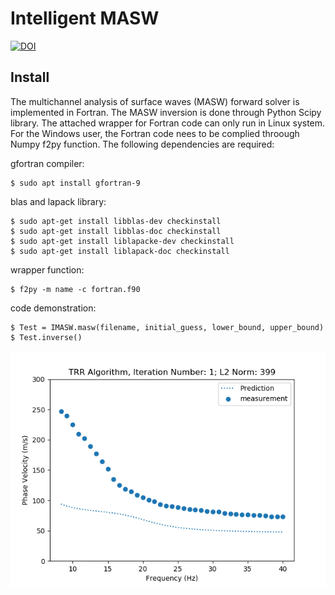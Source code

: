 # Intelligent MASW

[![DOI](https://zenodo.org/badge/DOI/10.5281/zenodo.3776875.svg)](https://doi.org/10.5281/zenodo.3776875) 

## Install 
The multichannel analysis of surface waves (MASW) forward solver is implemented in Fortran. The MASW inversion is done through Python Scipy library. The attached wrapper for Fortran code can only run in Linux system. For the Windows user, the Fortran code nees to be complied throough Numpy f2py function. The following dependencies are required: 

gfortran compiler:
```
$ sudo apt install gfortran-9
```

blas and lapack library: 

```
$ sudo apt-get install libblas-dev checkinstall 
$ sudo apt-get install libblas-doc checkinstall 
$ sudo apt-get install liblapacke-dev checkinstall 
$ sudo apt-get install liblapack-doc checkinstall
```

wrapper function: 
```
$ f2py -m name -c fortran.f90
```



code demonstration:  

```
$ Test = IMASW.masw(filename, initial_guess, lower_bound, upper_bound)    
$ Test.inverse() 
```

![Demo](/TRR.gif)

